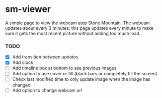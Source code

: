 # sm-viewer

A simple page to view the webcam atop Stone Mountain. The webcam updates about every 3 minutes; this page updates every minute to make sure it gets the most recent picture without adding too much load.

### TODO

- [x] Add transition between updates
- [x] Add clock
- [ ] Add timeline box at bottom to see previous images
- [ ] Add option to use cover or fill (black bars or completely fill the screen)
- [ ] Check last modified time to only update image when the image has changed
- [ ] Add option to change webcam url
